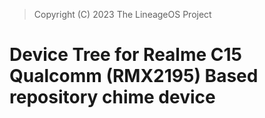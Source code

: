 > Copyright (C) 2023 The LineageOS Project

Device Tree for Realme C15 Qualcomm (RMX2195) Based repository chime device
===========================================
